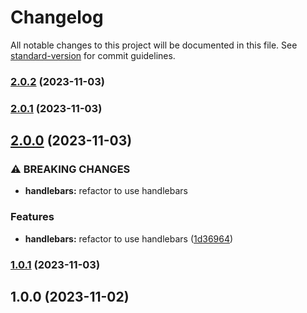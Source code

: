 # Changelog

All notable changes to this project will be documented in this file. See [standard-version](https://github.com/conventional-changelog/standard-version) for commit guidelines.

### [2.0.2](https://github.com/clydetealium/action-handlebars/compare/v2.0.1...v2.0.2) (2023-11-03)

### [2.0.1](https://github.com/clydetealium/action-handlebars/compare/v2.0.0...v2.0.1) (2023-11-03)

## [2.0.0](https://github.com/clydetealium/action-handlebars/compare/v1.0.1...v2.0.0) (2023-11-03)


### ⚠ BREAKING CHANGES

* **handlebars:** refactor to use handlebars

### Features

* **handlebars:** refactor to use handlebars ([1d36964](https://github.com/clydetealium/action-handlebars/commit/1d369641a920a0236836b180a25c8db60b8ad98d))

### [1.0.1](https://github.com/clydetealium/action-mustache/compare/v1.0.0...v1.0.1) (2023-11-03)

## 1.0.0 (2023-11-02)
